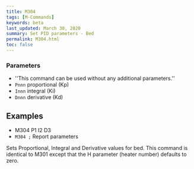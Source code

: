 ```yaml
---
title: M304
tags: [M-Commands] 
keywords: beta 
last_updated: March 30, 2020 
summary: Set PID parameters - Bed 
permalink: M304.html
toc: false 
---
```



### Parameters

* ''This command can be used without any additional parameters.''
* `Pnnn` proportional (Kp)
* `Innn` integral (Ki)
* `Dnnn` derivative (Kd)

## Examples

* M304 P1 I2 D3
* ` M304 ; `  Report parameters

Sets Proportional, Integral and Derivative values for bed. This command is identical to M301 except that the H parameter (heater number) defaults to zero.

